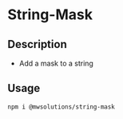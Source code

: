 # String-Mask

## Description

* Add a mask to a string

## Usage

``` bash
npm i @mwsolutions/string-mask
```
